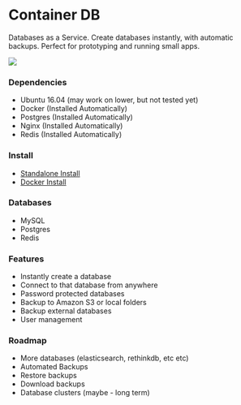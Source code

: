 # Container DB

Databases as a Service. Create databases instantly, with automatic backups. Perfect for prototyping and running small apps.

![](http://d.pr/i/nUVrdv+)

### Dependencies

 - Ubuntu 16.04 (may work on lower, but not tested yet)
 - Docker (Installed Automatically)
 - Postgres (Installed Automatically)
 - Nginx (Installed Automatically)
 - Redis (Installed Automatically)

### Install

- [Standalone Install](https://github.com/containerdb/containerdb/blob/master/docs/Standalone-Install.md)
- [Docker Install](https://github.com/containerdb/containerdb/blob/master/docs/Running-via-Docker.md)

### Databases

- MySQL
- Postgres
- Redis

### Features

- Instantly create a database
- Connect to that database from anywhere
- Password protected databases
- Backup to Amazon S3 or local folders
- Backup external databases
- User management

### Roadmap

- More databases (elasticsearch, rethinkdb, etc etc)
- Automated Backups
- Restore backups
- Download backups
- Database clusters (maybe - long term)
